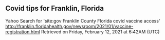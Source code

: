## Covid tips for Franklin, Florida

Yahoo Search for 'site:gov Franklin County Florida covid vaccine access'
http://franklin.floridahealth.gov/newsroom/2021/01/vaccine-registration.html
Retrieved on Friday, February 12, 2021 at 6:42AM (UTC)